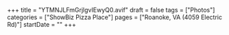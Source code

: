 +++
title = "YTMNJLFmGrjlgvIEwyQ0.avif"
draft = false
tags = ["Photos"]
categories = ["ShowBiz Pizza Place"]
pages = ["Roanoke, VA (4059 Electric Rd)"]
startDate = ""
+++
